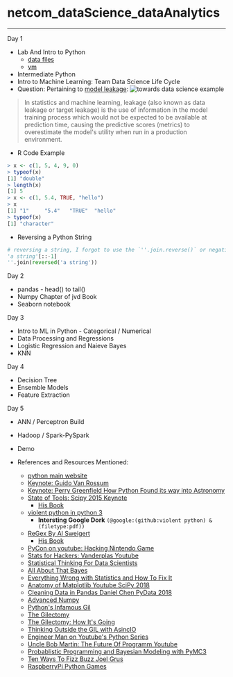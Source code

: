 # netcom_dataScience_dataAnalytics
---
Day 1
* Lab And Intro to Python
  * [data files](https://drive.google.com/file/d/1TtqZDek6TxC_hAHpMwK3TCJBVBlMZmTE/view?usp=sharing)
  * [vm](https://www.dropbox.com/s/sxh09e3ffnxkhon/data-science.ova?dl=0)
* Intermediate Python
* Intro to Machine Learning: Team Data Science Life Cycle
*  Question: Pertaining to [model leakage](https://en.wikipedia.org/wiki/Leakage_(machine_learning)#cite_note-KaufmanKDD11-1): 
![towards data science example](https://www.google.com/url?sa=i&url=https%3A%2F%2Ftowardsdatascience.com%2Fhow-data-leakage-affects-machine-learning-models-in-practice-f448be6080d0&psig=AOvVaw0RtW9kwggaZmRfFlx-BGxA&ust=1623207674600000&source=images&cd=vfe&ved=0CAIQjRxqFwoTCNimuvqFh_ECFQAAAAAdAAAAABAD)
> In statistics and machine learning, leakage (also known as data leakage or target leakage) is the use of information in the model training process which would not be expected to be available at prediction time, causing the predictive scores (metrics) to overestimate the model's utility when run in a production environment.
* R Code Example
```R
> x <- c(1, 5, 4, 9, 0)
> typeof(x)
[1] "double"
> length(x)
[1] 5
> x <- c(1, 5.4, TRUE, "hello")
> x
[1] "1"     "5.4"   "TRUE"  "hello"
> typeof(x)
[1] "character"
```
* Reversing a Python String
```python
# reversing a string, I forgot to use the `''.join.reverse()` or negative indexing with `[::-1]`
'a string'[::-1]
''.join(reversed('a string'))
```

Day 2
* pandas - head() to tail()
* Numpy Chapter of jvd Book
* Seaborn notebook 

Day 3
* Intro to ML in Python - Categorical / Numerical
* Data Processing and Regressions
* Logistic Regression and Naieve Bayes
* KNN 

Day 4
* Decision Tree
* Ensemble Models
* Feature Extraction 

Day 5
* ANN / Perceptron Build
* Hadoop / Spark-PySpark
* Demo 

* References and Resources Mentioned:
  * [python main website](https://www.python.org)
  * [Keynote: Guido Van Rossum](https://www.youtube.com/watch?v=wf-BqAjZb8M)
  * [Keynote: Perry Greenfield How Python Found its way into Astronomy](https://www.youtube.com/watch?v=uz53IV1V_Xo&t=1630s)
  * [State of Tools: Scipy 2015 Keynote](https://www.youtube.com/watch?v=5GlNDD7qbP4&t=1s)
    * [His Book](https://jakevdp.github.io/PythonDataScienceHandbook/)
  * [violent python in python 3](https://github.com/EONRaider/violent-python3)
    * **Intersting Google Dork** `(@google:(github:violent python) & (filetype:pdf))`
  * [ReGex By Al Sweigert](https://www.youtube.com/watch?v=abrcJ9MpF60)
    * [His Book](https://automatetheboringstuff.com/2e/chapter0/) 
  * [PyCon on youtube: Hacking Nintendo Game](https://www.youtube.com/watch?v=v75rNdPukuI)
  * [Stats for Hackers: Vanderplas Youtube](https://www.youtube.com/watch?v=Iq9DzN6mvYA&t=1992s)
  * [Statistical Thinking For Data Scientists](https://www.youtube.com/watch?v=TGGGDpb04Yc)
  * [All About That Bayes](https://www.youtube.com/watch?v=eDMGDhyDxuY)
  * [Everything Wrong with Statistics and How To Fix It](https://www.youtube.com/watch?v=be2wuOaglFY)
  * [Anatomy of Matplotlib Youtube SciPy 2018](https://www.youtube.com/watch?v=6gdNUDs6QPc&t=16s)
  * [Cleaning Data in Pandas Daniel Chen PyData 2018](https://www.youtube.com/watch?v=iYie42M1ZyU&t=1852s)
  * [Advanced Numpy](https://www.youtube.com/watch?v=poD8ud4MxOY&t=1262s)
  * [Python's Infamous Gil](https://www.youtube.com/watch?v=KVKufdTphKs&t=1s)
  * [The Gilectomy](https://www.youtube.com/watch?v=P3AyI_u66Bw&t=74s)
  * [The Gilectomy: How It's Going](https://www.youtube.com/watch?v=pLqv11ScGsQ)
  * [Thinking Outside the GIL with AsincIO](https://www.youtube.com/watch?v=0kXaLh8Fz3k)
  * [Engineer Man on Youtube's Python Series](https://www.youtube.com/watch?v=VQxBd5tLza8&list=PLlcnQQJK8SUjW_HiBWhZ_XOfCq9Hu0aeY)
  * [Uncle Bob Martin: The Future Of Programm Youtube](https://www.youtube.com/watch?v=ecIWPzGEbFc)
  * [Probablistic Programming and Bayesian Modeling with PyMC3](https://www.youtube.com/watch?v=M-kBB2I4QlE&t=1316s)
  * [Ten Ways To Fizz Buzz Joel Grus](https://www.youtube.com/watch?v=E7JAIF9FOnM)
  * [RaspberryPi Python Games](https://www.raspberrypi.org/documentation/usage/python-games/)
  
